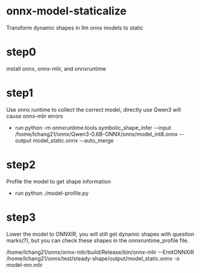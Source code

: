 # onnx-model-staticalize
Transform dynamic shapes in llm onnx models to static

# step0
install onnx, onnx-mlir, and onnxruntime

# step1
Use onnx runtime to collect the correct model, directly use Qwen3 will cause onnx-mlir errors
 
- run python -m onnxruntime.tools.symbolic_shape_infer --input /home/lchang21/onnx/Qwen3-0.6B-ONNX/onnx/model_int8.onnx --output model_static.onnx --auto_merge

# step2
Profile the model to get shape information

- run python ./model-profile.py


# step3
Lower the model to ONNXIR, you will still get dynamic shapes with question marks(?), but you can check these shapes in the onnxruntime_profile file.

/home/lchang21/onnx/onnx-mlir/build/Release/bin/onnx-mlir --EmitONNXIR \
/home/lchang21/onnx/test/steady-shape/output/model_static.onnx -o model-mn.mlir